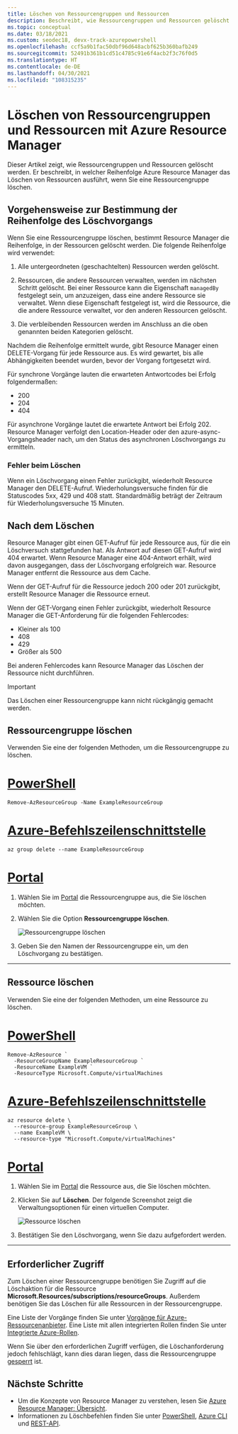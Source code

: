 ```yaml
---
title: Löschen von Ressourcengruppen und Ressourcen
description: Beschreibt, wie Ressourcengruppen und Ressourcen gelöscht werden. Es wird beschrieben, in welcher Reihenfolge Azure Resource Manager das Löschen von Ressourcen beim Löschen einer Ressourcengruppe ausführt. Sie erhalten Informationen zu den Antwortcodes und dazu, wie Resource Manager anhand der Codes bestimmt, ob die Löschung erfolgreich war.
ms.topic: conceptual
ms.date: 03/18/2021
ms.custom: seodec18, devx-track-azurepowershell
ms.openlocfilehash: ccf5a9b1fac50dbf96d648acbf625b360bafb249
ms.sourcegitcommit: 52491b361b1cd51c4785c91e6f4acb2f3c76f0d5
ms.translationtype: HT
ms.contentlocale: de-DE
ms.lasthandoff: 04/30/2021
ms.locfileid: "108315235"
---
```

# <a name="azure-resource-manager-resource-group-and-resource-deletion"></a>Löschen von Ressourcengruppen und Ressourcen mit Azure Resource Manager

Dieser Artikel zeigt, wie Ressourcengruppen und Ressourcen gelöscht werden. Er beschreibt, in welcher Reihenfolge Azure Resource Manager das Löschen von Ressourcen ausführt, wenn Sie eine Ressourcengruppe löschen.

## <a name="how-order-of-deletion-is-determined"></a>Vorgehensweise zur Bestimmung der Reihenfolge des Löschvorgangs

Wenn Sie eine Ressourcengruppe löschen, bestimmt Resource Manager die Reihenfolge, in der Ressourcen gelöscht werden. Die folgende Reihenfolge wird verwendet:

1. Alle untergeordneten (geschachtelten) Ressourcen werden gelöscht.

2. Ressourcen, die andere Ressourcen verwalten, werden im nächsten Schritt gelöscht. Bei einer Ressource kann die Eigenschaft `managedBy` festgelegt sein, um anzuzeigen, dass eine andere Ressource sie verwaltet. Wenn diese Eigenschaft festgelegt ist, wird die Ressource, die die andere Ressource verwaltet, vor den anderen Ressourcen gelöscht.

3. Die verbleibenden Ressourcen werden im Anschluss an die oben genannten beiden Kategorien gelöscht.

Nachdem die Reihenfolge ermittelt wurde, gibt Resource Manager einen DELETE-Vorgang für jede Ressource aus. Es wird gewartet, bis alle Abhängigkeiten beendet wurden, bevor der Vorgang fortgesetzt wird.

Für synchrone Vorgänge lauten die erwarteten Antwortcodes bei Erfolg folgendermaßen:

* 200
* 204
* 404

Für asynchrone Vorgänge lautet die erwartete Antwort bei Erfolg 202. Resource Manager verfolgt den Location-Header oder den azure-async-Vorgangsheader nach, um den Status des asynchronen Löschvorgangs zu ermitteln.
  
### <a name="deletion-errors"></a>Fehler beim Löschen

Wenn ein Löschvorgang einen Fehler zurückgibt, wiederholt Resource Manager den DELETE-Aufruf. Wiederholungsversuche finden für die Statuscodes 5xx, 429 und 408 statt. Standardmäßig beträgt der Zeitraum für Wiederholungsversuche 15 Minuten.

## <a name="after-deletion"></a>Nach dem Löschen

Resource Manager gibt einen GET-Aufruf für jede Ressource aus, für die ein Löschversuch stattgefunden hat. Als Antwort auf diesen GET-Aufruf wird 404 erwartet. Wenn Resource Manager eine 404-Antwort erhält, wird davon ausgegangen, dass der Löschvorgang erfolgreich war. Resource Manager entfernt die Ressource aus dem Cache.

Wenn der GET-Aufruf für die Ressource jedoch 200 oder 201 zurückgibt, erstellt Resource Manager die Ressource erneut.

Wenn der GET-Vorgang einen Fehler zurückgibt, wiederholt Resource Manager die GET-Anforderung für die folgenden Fehlercodes:

* Kleiner als 100
* 408
* 429
* Größer als 500

Bei anderen Fehlercodes kann Resource Manager das Löschen der Ressource nicht durchführen.

> [!IMPORTANT]
> Das Löschen einer Ressourcengruppe kann nicht rückgängig gemacht werden.

## <a name="delete-resource-group"></a>Ressourcengruppe löschen

Verwenden Sie eine der folgenden Methoden, um die Ressourcengruppe zu löschen.

# <a name="powershell"></a>[PowerShell](#tab/azure-powershell)

```azurepowershell-interactive
Remove-AzResourceGroup -Name ExampleResourceGroup
```

# <a name="azure-cli"></a>[Azure-Befehlszeilenschnittstelle](#tab/azure-cli)

```azurecli-interactive
az group delete --name ExampleResourceGroup
```

# <a name="portal"></a>[Portal](#tab/azure-portal)

1. Wählen Sie im [Portal](https://portal.azure.com) die Ressourcengruppe aus, die Sie löschen möchten.

1. Wählen Sie die Option **Ressourcengruppe löschen**.

   ![Ressourcengruppe löschen](./media/delete-resource-group/delete-group.png)

1. Geben Sie den Namen der Ressourcengruppe ein, um den Löschvorgang zu bestätigen.

---

## <a name="delete-resource"></a>Ressource löschen

Verwenden Sie eine der folgenden Methoden, um eine Ressource zu löschen.

# <a name="powershell"></a>[PowerShell](#tab/azure-powershell)

```azurepowershell-interactive
Remove-AzResource `
  -ResourceGroupName ExampleResourceGroup `
  -ResourceName ExampleVM `
  -ResourceType Microsoft.Compute/virtualMachines
```

# <a name="azure-cli"></a>[Azure-Befehlszeilenschnittstelle](#tab/azure-cli)

```azurecli-interactive
az resource delete \
  --resource-group ExampleResourceGroup \
  --name ExampleVM \
  --resource-type "Microsoft.Compute/virtualMachines"
```

# <a name="portal"></a>[Portal](#tab/azure-portal)

1. Wählen Sie im [Portal](https://portal.azure.com) die Ressource aus, die Sie löschen möchten.

1. Klicken Sie auf **Löschen**. Der folgende Screenshot zeigt die Verwaltungsoptionen für einen virtuellen Computer.

   ![Ressource löschen](./media/delete-resource-group/delete-resource.png)

1. Bestätigen Sie den Löschvorgang, wenn Sie dazu aufgefordert werden.

---

## <a name="required-access"></a>Erforderlicher Zugriff

Zum Löschen einer Ressourcengruppe benötigen Sie Zugriff auf die Löschaktion für die Ressource **Microsoft.Resources/subscriptions/resourceGroups**. Außerdem benötigen Sie das Löschen für alle Ressourcen in der Ressourcengruppe.

Eine Liste der Vorgänge finden Sie unter [Vorgänge für Azure-Ressourcenanbieter](../../role-based-access-control/resource-provider-operations.md). Eine Liste mit allen integrierten Rollen finden Sie unter [Integrierte Azure-Rollen](../../role-based-access-control/built-in-roles.md).

Wenn Sie über den erforderlichen Zugriff verfügen, die Löschanforderung jedoch fehlschlägt, kann dies daran liegen, dass die Ressourcengruppe [gesperrt](lock-resources.md) ist.

## <a name="next-steps"></a>Nächste Schritte

* Um die Konzepte von Resource Manager zu verstehen, lesen Sie [Azure Resource Manager: Übersicht](overview.md).
* Informationen zu Löschbefehlen finden Sie unter [PowerShell](/powershell/module/az.resources/Remove-AzResourceGroup), [Azure CLI](/cli/azure/group#az_group_delete) und [REST-API](/rest/api/resources/resourcegroups/delete).
